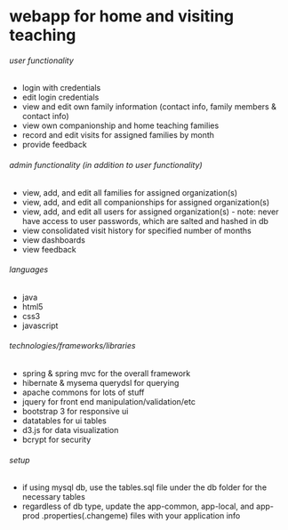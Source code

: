 webapp for home and visiting teaching
============

###### user functionality
- login with credentials
- edit login credentials
- view and edit own family information (contact info, family members & contact info)
- view own companionship and home teaching families
- record and edit visits for assigned families by month
- provide feedback

###### admin functionality (in addition to user functionality)
- view, add, and edit all families for assigned organization(s)
- view, add, and edit all companionships for assigned organization(s)
- view, add, and edit all users for assigned organization(s) - note:  never have access to user passwords, which are salted and hashed in db
- view consolidated visit history for specified number of months
- view dashboards
- view feedback

###### languages
- java
- html5
- css3
- javascript

###### technologies/frameworks/libraries
- spring & spring mvc for the overall framework
- hibernate & mysema querydsl for querying
- apache commons for lots of stuff
- jquery for front end manipulation/validation/etc
- bootstrap 3 for responsive ui
- datatables for ui tables
- d3.js for data visualization
- bcrypt for security

###### setup
- if using mysql db, use the tables.sql file under the db folder for the necessary tables
- regardless of db type, update the app-common, app-local, and app-prod .properties(.changeme) files with your application info
